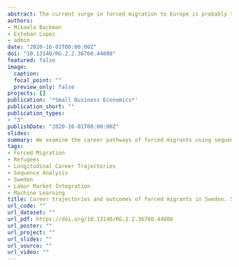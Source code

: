 ```yaml
---
abstract: The current surge in forced migration to Europe is probably the largest and most complex since the Second World War. As population ageing accelerates and fertility falls below replacement level, immigration may be seen as a key component of human capital to address labor and skill shortages. Receiving countries are, however, hesitant about the contribution that forced migrants can make to the local economy. Coupled with increasing pressure on welfare services, they are associated with increased job competition and crime. Underutilization of immigrants’ skills is, however, a waste of resources that countries can scarcely afford. Understanding the labor market integration process of forced migrants is thus critical to develop policies that unleash their full skills potential and ultimately foster local economic productivity. While prior studies have examined the employment and salary outcomes of these immigrants at a particular point in time post-migration, they have failed to capture the temporal dynamics and complexity of this process. Drawing on administrative data from Sweden, we examine the career pathways of forced migrants using sequence analysis from their arrival in 1991 through to 2013. Findings reveal a dual picture of long-term labor market integration with over one-third of refugees experiencing a successful labor market integration pathway, and an equally large share facing a less fruitful employment outcomes. Our findings suggest education provision is key to promote a more successful integration into the local labor market by reducing barriers of cultural proximity and increasing the occurrence of entrepreneurship activity.
authors:
- Mikaela Backman
- Esteban Lopez
- admin
date: "2020-16-01T00:00:00Z"
doi: "10.13140/RG.2.2.36760.44808"
featured: false
image:
  caption: 
  focal_point: ""
  preview_only: false
projects: []
publication: '*Small Business Economics*'
publication_short: ""
publication_types:
- "3"
publishDate: "2020-16-01T00:00:00Z"
slides: 
summary: We examine the career pathways of forced migrants using sequence analysis from their arrival in 1991 through to 2013.
tags:
- Forced Migration
- Refugees
- Longitudinal Career Trajectories
- Sequence Analysis
- Sweden
- Labor Market Integration 
- Machine Learning
title: Career trajectories and outcomes of forced migrants in Sweden. Self-employment, employment or persistent inactivity?
url_code: ""
url_dataset: ""
url_pdf: https://doi.org/10.13140/RG.2.2.36760.44808
url_poster: ""
url_project: ""
url_slides: ""
url_source: ""
url_video: ""
---
```

